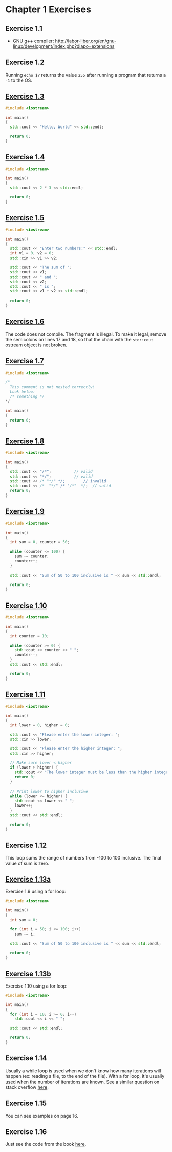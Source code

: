 # Chapter 1 Exercises

## Exercise 1.1
- GNU g++ compiler: http://labor-liber.org/en/gnu-linux/development/index.php?diapo=extensions

## Exercise 1.2
Running `echo $?` returns the value `255` after running a program that returns a `-1` to the OS.

## [Exercise 1.3](ex1-3.cpp)
```cpp
#include <iostream>

int main()
{
  std::cout << "Hello, World" << std::endl;

  return 0;
}
```

## [Exercise 1.4](ex1-4.cpp)
```cpp
#include <iostream>

int main()
{
  std::cout << 2 * 3 << std::endl;

  return 0;
}
```

## [Exercise 1.5](ex1-5.cpp)
```cpp
#include <iostream>

int main()
{
  std::cout << "Enter two numbers:" << std::endl;
  int v1 = 0, v2 = 0;
  std::cin >> v1 >> v2;

  std::cout << "The sum of ";
  std::cout << v1;
  std::cout << " and ";
  std::cout << v2;
  std::cout << " is ";
  std::cout << v1 + v2 << std::endl;
  
  return 0;
}
```

## [Exercise 1.6](ex1-6.cpp)
The code does not compile. The fragment is illegal. To make it legal, remove the semicolons on lines 17 and 18, so that the chain with the `std::cout` ostream object is not broken.

## [Exercise 1.7](ex1-7.cpp)
```cpp
#include <iostream>

/*
  This comment is not nested correctly!
  Look below:
  /* something */
*/

int main()
{ 
  return 0;
}
```

## [Exercise 1.8](ex1-8.cpp)
```cpp
#include <iostream>

int main()
{ 
  std::cout << "/*";          // valid
  std::cout << "*/";          // valid
  std::cout << /* "*/" */;        // invalid
  std::cout << /*  "*/" /* "/*"  */;  // valid
  return 0;
}
```

## [Exercise 1.9](ex1-9.cpp)
```cpp
#include <iostream>

int main()
{ 
  int sum = 0, counter = 50;

  while (counter <= 100) {
    sum += counter;
    counter++;
  }
  
  std::cout << "Sum of 50 to 100 inclusive is " << sum << std::endl;

  return 0;
}
```

## [Exercise 1.10](ex1-10.cpp)
```cpp
#include <iostream>

int main()
{ 
  int counter = 10;

  while (counter >= 0) {
    std::cout << counter << " ";
    counter--;
  }
  std::cout << std::endl;

  return 0;
}
```

## [Exercise 1.11](ex1-11.cpp)
```cpp
#include <iostream>

int main()
{ 
  int lower = 0, higher = 0;

  std::cout << "Please enter the lower integer: ";
  std::cin >> lower;

  std::cout << "Please enter the higher integer: ";
  std::cin >> higher;

  // Make sure lower < higher
  if (lower > higher) {
    std::cout << "The lower integer must be less than the higher integer!";
    return 0;
  }
  
  // Print lower to higher inclusive
  while (lower <= higher) {
    std::cout << lower << " ";
    lower++;
  }
  std::cout << std::endl;

  return 0;
}
```

## Exercise 1.12
This loop sums the range of numbers from -100 to 100 inclusive. The final value of sum is zero.

## [Exercise 1.13a](ex1-13a.cpp)
Exercise 1.9 using a for loop:
```cpp
#include <iostream>

int main()
{
  int sum = 0;

  for (int i = 50; i <= 100; i++)
    sum += i;
  
  std::cout << "Sum of 50 to 100 inclusive is " << sum << std::endl;

  return 0;
}
```

## [Exercise 1.13b](ex1-13b.cpp)
Exercise 1.10 using a for loop:
```cpp
#include <iostream>

int main()
{
  for (int i = 10; i >= 0; i--)
    std::cout << i << " ";

  std::cout << std::endl;

  return 0;
}
```

## Exercise 1.14
Usually a while loop is used when we don't know how many iterations will happen (ex: reading a file, to the end of the file). With a for loop, it's usually used when the number of iterations are known. See a similar question on stack overflow [here](https://stackoverflow.com/questions/2950931/for-vs-while-in-c-programming).

## Exercise 1.15
You can see examples on page 16.

## Exercise 1.16
Just see the code from the book [here](1-4-3.cpp).